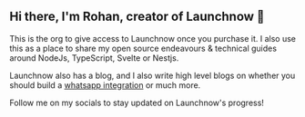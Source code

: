 ## Hi there, I'm Rohan, creator of Launchnow 👋

This is the org to give access to Launchnow once you purchase it. I also use this as a place to share my open source endeavours & technical guides around NodeJs, TypeScript, Svelte or Nestjs.

Launchnow also has a blog, and I also write high level blogs on whether you should build a [whatsapp integration](https://www.launchnow.pro/blog/whatsapp-integration) or much more.

Follow me on my socials to stay updated on Launchnow's progress!
